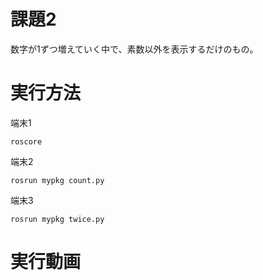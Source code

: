 # 課題2
数字が1ずつ増えていく中で、素数以外を表示するだけのもの。

# 実行方法
端末1

    roscore

端末2

    rosrun mypkg count.py    

端末3

    rosrun mypkg twice.py
    

# 実行動画
